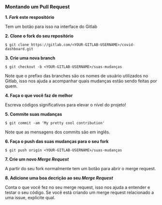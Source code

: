 ### Montando um Pull Request

**1. _Fork_ este respositório**

Tem um botão para isso na interface do Gitlab

**2. Clone o fork do seu repositório**

```console
$ git clone https://gitlab.com/<YOUR-GITLAB-USERNAME>/covid-dashboard.git
```

**3. Crie uma nova branch**

```console
$ git checkout -b <YOUR-GITLAB-USERNAME>/suas-mudanças
```
Note que o prefixo das branches são os nomes de usuário utilizados no Gitlab, isso nos ajuda a acompanhar quais mudanças estão sendo feitas por quem.

**4. Faça o que você faz de melhor**

Escreva códigos significativos para elevar o nível do projeto!

**5. Commite suas mudanças**

```console
$ git commit -am 'My pretty cool contribution'
```

Note que as mensagens dos commits são em inglês.

**6. Faça o push das suas mudanças para o seu fork**

```consle
$ git push origin <YOUR-GITLAB-USERNAME>/suas-mudanças
```

**7. Crie um novo _Merge Request_**

A partir do seu fork normalmente tem um botão para abrir o merge request.

**8. Adicione uma boa decrição ao seu _Merge Request_**

Conta o que você fez no seu merge request, isso nos ajuda a entender e testar o seu código. Se você está criando um merge request relacionado a uma issue, explicite qual. 